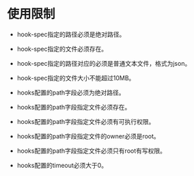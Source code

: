 # 使用限制<a name="ZH-CN_TOPIC_0184808157"></a>

-   hook-spec指定的路径必须是绝对路径。
-   hook-spec指定的文件必须存在。
-   hook-spec指定的路径对应的必须是普通文本文件，格式为json。
-   hook-spec指定的文件大小不能超过10MB。
-   hooks配置的path字段必须为绝对路径。
-   hooks配置的path字段指定文件必须存在。
-   hooks配置的path字段指定文件必须有可执行权限。
-   hooks配置的path字段指定文件的owner必须是root。
-   hooks配置的path字段指定文件必须只有root有写权限。
-   hooks配置的timeout必须大于0。

      


